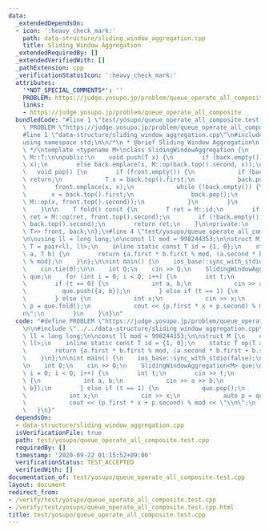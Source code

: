 ```yaml
---
data:
  _extendedDependsOn:
  - icon: ':heavy_check_mark:'
    path: data-structure/sliding_window_aggregation.cpp
    title: Sliding Window Aggregation
  _extendedRequiredBy: []
  _extendedVerifiedWith: []
  _pathExtension: cpp
  _verificationStatusIcon: ':heavy_check_mark:'
  attributes:
    '*NOT_SPECIAL_COMMENTS*': ''
    PROBLEM: https://judge.yosupo.jp/problem/queue_operate_all_composite
    links:
    - https://judge.yosupo.jp/problem/queue_operate_all_composite
  bundledCode: "#line 1 \"test/yosupo/queue_operate_all_composite.test.cpp\"\n#define\
    \ PROBLEM \"https://judge.yosupo.jp/problem/queue_operate_all_composite\"\n\n\
    #line 1 \"data-structure/sliding_window_aggregation.cpp\"\n#include <bits/stdc++.h>\n\
    using namespace std;\n\n/*\n * @brief Sliding Window Aggregation\n * @docs docs/data-structure/sliding_window_aggregation.md\n\
    \ */\ntemplate <typename M>\nclass SlidingWindowAggregation {\n    using T = typename\
    \ M::T;\n\npublic:\n    void push(T x) {\n        if (back.empty()) back.emplace(x,\
    \ x);\n        else back.emplace(x, M::op(back.top().second, x));\n    }\n\n \
    \   void pop() {\n        if (front.empty()) {\n            if (back.empty())\
    \ return;\n            T x = back.top().first;\n            back.pop();\n    \
    \        front.emplace(x, x);\n            while (!back.empty()) {\n         \
    \       x = back.top().first;\n                back.pop();\n                front.emplace(x,\
    \ M::op(x, front.top().second));\n            }\n        }\n        front.pop();\n\
    \    }\n\n    T fold() const {\n        T ret = M::id;\n        if (!front.empty())\
    \ ret = M::op(ret, front.top().second);\n        if (!back.empty()) ret = M::op(ret,\
    \ back.top().second);\n        return ret;\n    }\n\nprivate:\n    stack<pair<T,\
    \ T>> front, back;\n};\n#line 4 \"test/yosupo/queue_operate_all_composite.test.cpp\"\
    \n\nusing ll = long long;\n\nconst ll mod = 998244353;\n\nstruct M {\n    using\
    \ T = pair<ll, ll>;\n    inline static const T id = {1, 0};\n    static T op(T\
    \ a, T b) {\n        return {a.first * b.first % mod, (a.second * b.first + b.second)\
    \ % mod};\n    }\n};\n\nint main() {\n    ios_base::sync_with_stdio(false);\n\
    \    cin.tie(0);\n\n    int Q;\n    cin >> Q;\n    SlidingWindowAggregation<M>\
    \ que;\n    for (int i = 0; i < Q; i++) {\n        int t;\n        cin >> t;\n\
    \        if (t == 0) {\n            int a, b;\n            cin >> a >> b;\n  \
    \          que.push({a, b});\n        } else if (t == 1) {\n            que.pop();\n\
    \        } else {\n            int x;\n            cin >> x;\n            auto\
    \ p = que.fold();\n            cout << (p.first * x + p.second) % mod << \"\\\
    n\";\n        }\n    }\n}\n"
  code: "#define PROBLEM \"https://judge.yosupo.jp/problem/queue_operate_all_composite\"\
    \n\n#include \"../../data-structure/sliding_window_aggregation.cpp\"\n\nusing\
    \ ll = long long;\n\nconst ll mod = 998244353;\n\nstruct M {\n    using T = pair<ll,\
    \ ll>;\n    inline static const T id = {1, 0};\n    static T op(T a, T b) {\n\
    \        return {a.first * b.first % mod, (a.second * b.first + b.second) % mod};\n\
    \    }\n};\n\nint main() {\n    ios_base::sync_with_stdio(false);\n    cin.tie(0);\n\
    \n    int Q;\n    cin >> Q;\n    SlidingWindowAggregation<M> que;\n    for (int\
    \ i = 0; i < Q; i++) {\n        int t;\n        cin >> t;\n        if (t == 0)\
    \ {\n            int a, b;\n            cin >> a >> b;\n            que.push({a,\
    \ b});\n        } else if (t == 1) {\n            que.pop();\n        } else {\n\
    \            int x;\n            cin >> x;\n            auto p = que.fold();\n\
    \            cout << (p.first * x + p.second) % mod << \"\\n\";\n        }\n \
    \   }\n}"
  dependsOn:
  - data-structure/sliding_window_aggregation.cpp
  isVerificationFile: true
  path: test/yosupo/queue_operate_all_composite.test.cpp
  requiredBy: []
  timestamp: '2020-09-22 01:15:52+09:00'
  verificationStatus: TEST_ACCEPTED
  verifiedWith: []
documentation_of: test/yosupo/queue_operate_all_composite.test.cpp
layout: document
redirect_from:
- /verify/test/yosupo/queue_operate_all_composite.test.cpp
- /verify/test/yosupo/queue_operate_all_composite.test.cpp.html
title: test/yosupo/queue_operate_all_composite.test.cpp
---
```

